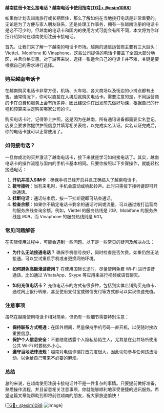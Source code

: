 **越南註冊卡怎么接电话？越南电话卡使用指南[[TG💪+ @esim1088](https://t.me/s/esim1088)]**

如果你计划去越南旅行或长期居住，那么了解如何在当地接打电话是非常重要的。无论是为了方便与家人朋友联系，还是处理工作事务，拥有一张越南注册的电话卡是必不可少的。但越南的电话卡和国内的使用方式可能会有所不同，本文将为你详细介绍如何在越南使用注册卡接电话。

首先，让我们来了解一下越南的电话卡市场。越南的通信运营商主要有三大巨头：Viettel、Mobifone 和 Vinaphone。这些公司提供的电话卡覆盖了全国大部分地区，并且价格实惠。对于游客来说，选择一张适合自己的电话卡并不难，关键是要根据自己的需求进行选择。

### 购买越南电话卡

在越南购买电话卡非常方便，机场、火车站、各大商场以及街边的小摊点都有出售。通常情况下，你可以直接在入境后就购买电话卡。需要注意的是，不同运营商的卡在资费和服务上会有所差异，因此建议你在出发前先做好功课，根据自己的行程和预算来决定购买哪家公司的卡。

购买电话卡时，记得带上护照。这是因为在越南，所有通讯设备都需要实名登记。店员会要求你提供护照信息并填写相关表格，以完成实名认证。实名认证完成后，你的电话卡就可以正常使用了。

### 如何接电话？

一旦你成功购买并激活了越南电话卡，接下来就是学习如何接电话了。其实，越南电话卡的操作流程与国内的手机卡基本相同。只要你按照以下步骤操作，就能轻松接通电话：

1. **开机并插入SIM卡**：确保手机已经开启并且正确插入了越南电话卡。
2. **拨号接听**：当有来电时，手机会震动或响起铃声。此时只需按下接听键即可开始通话。
3. **挂断电话**：通话结束后，按一下挂断键即可结束通话。
4. **检查余额**：如果你不确定电话卡剩余的通话时间或流量，可以通过拨打运营商的服务热线查询余额。例如，Viettel 的服务热线是 *109*，Mobifone 的服务热线是 *909*，而 Vinaphone 的服务热线则是 *901*。

### 常见问题解答

在实际使用过程中，可能会遇到一些问题。以下是一些常见的疑问及解决办法：

- **为什么无法接通电话？**
  确保手机信号良好，同时检查是否欠费。如果仍然无法接通，可以尝试重启手机或者更换网络环境。

- **如何避免高额漫游费用？**
  在使用国际长途时，尽量使用免费 Wi-Fi 进行语音通话，比如通过 WhatsApp、Skype 等应用来进行视频或语音聊天。

- **如何充值电话卡？**
  充值电话卡的方式有很多种，包括到实体店铺购买充值卡、通过网上银行转账、甚至使用支付宝或微信支付等方式都可以实现快速充值。

### 注意事项

虽然在越南使用电话卡相对简单，但仍有一些细节需要特别注意：

- **保持联系方式畅通**：在国外期间，尽量保持手机号码一直开机，以便随时接收重要信息。
- **保护个人信息安全**：不要随意透露个人隐私给陌生人，尤其是在公共场所使用公共 Wi-Fi 时要格外小心。
- **遵守当地法律法规**：越南对电信诈骗打击力度很大，因此切勿参与任何违法活动，以免给自己带来不必要的麻烦。

### 总结

总的来说，在越南使用注册卡接电话并不是一件复杂的事情。只要提前做好准备，熟悉操作流程，并且留意相关注意事项，你就能够顺利地享受便捷的通讯服务。希望这篇文章能帮助到即将前往越南的朋友，祝大家旅途愉快！

[[TG💪+ @esim1088](https://t.me/s/esim1088) ![Image](https://i.postimg.cc/4NQfJmqS/Snipaste-2025-05-13-00-14-12.png)]